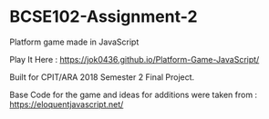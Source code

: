 # BCSE102-Assignment-2
Platform game made in JavaScript

Play It Here : https://jok0436.github.io/Platform-Game-JavaScript/

Built for CPIT/ARA 2018 Semester 2 Final Project.

Base Code for the game and ideas for additions were taken from : https://eloquentjavascript.net/
